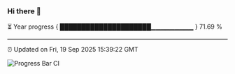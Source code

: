 ### Hi there 👋

⏳ Year progress { █████████████████████▁▁▁▁▁▁▁▁▁ } 71.69 %

---

⏰ Updated on Fri, 19 Sep 2025 15:39:22 GMT

![Progress Bar CI](https://github.com/IshwaranRudhara/GIT-ACTION/workflows/Progress%20Bar%20CI/badge.svg)
